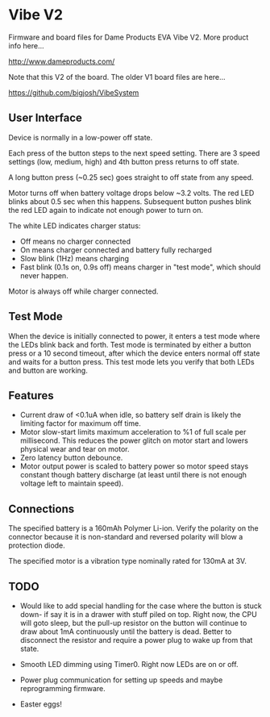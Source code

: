 Vibe V2
=======

Firmware and board files for Dame Products EVA Vibe V2. More product info here...

http://www.dameproducts.com/

Note that this V2 of the board. The older V1 board files are here...

https://github.com/bigjosh/VibeSystem

User Interface
--------------
Device is normally in a low-power off state.

Each press of the button steps to the next speed setting. There are 3 speed settings (low, medium, high) and 4th button press returns to off state.

A long button press (~0.25 sec) goes straight to off state from any speed.

Motor turns off when battery voltage drops below ~3.2 volts. The red LED blinks about 0.5 sec when this happens. Subsequent button pushes blink the red LED again to indicate not enough power to turn on. 

The white LED indicates charger status: 

* Off means no charger connected
* On means charger connected and battery fully recharged
* Slow blink (1Hz) means charging
* Fast blink (0.1s on, 0.9s off) means charger in "test mode", which should never happen.

Motor is always off while charger connected. 

Test Mode
---------
When the device is initially connected to power, it enters a test mode where the LEDs blink back and forth. Test mode is terminated by either a button press or a 10 second timeout, after which the device enters normal off state and waits for a button press. This test mode lets you verify that both LEDs and button are working.


Features
--------
* Current draw of <0.1uA when idle, so battery self drain is likely the limiting factor for maximum off time.
* Motor slow-start limits maximum acceleration to %1 of full scale per millisecond. This reduces the power glitch on motor start and lowers physical wear and tear on motor. 
* Zero latency button debounce.
* Motor output power is scaled to battery power so motor speed stays constant though battery discharge (at least until there is not enough voltage left to maintain speed). 

Connections
-----------
The specified battery is a 160mAh Polymer Li-ion. Verify the polarity on the connector because it is non-standard and reversed polarity will blow a protection diode. 

The specified motor is a vibration type nominally rated for 130mA at 3V.

TODO
----
* Would like to add special handling for the case where the button is stuck down- if say it is in a drawer with stuff piled on top. Right now, the CPU will goto sleep, but the pull-up resistor on the button will continue to draw about 1mA continuously until the battery is dead. Better to disconnect the resistor and require a power plug to wake up from that state. 

* Smooth LED dimming using Timer0. Right now LEDs are on or off.

* Power plug communication for setting up speeds and maybe reprogramming firmware.

* Easter eggs!

